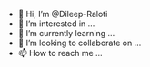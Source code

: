 - 👋 Hi, I’m @Dileep-Raloti
- 👀 I’m interested in ...
- 🌱 I’m currently learning ...
- 💞️ I’m looking to collaborate on ...
- 📫 How to reach me ...

<!---
Dileep-Raloti/Dileep-Raloti is a ✨ special ✨ repository because its `README.md` (this file) appears on your GitHub profile.
You can click the Preview link to take a look at your changes.
--->

